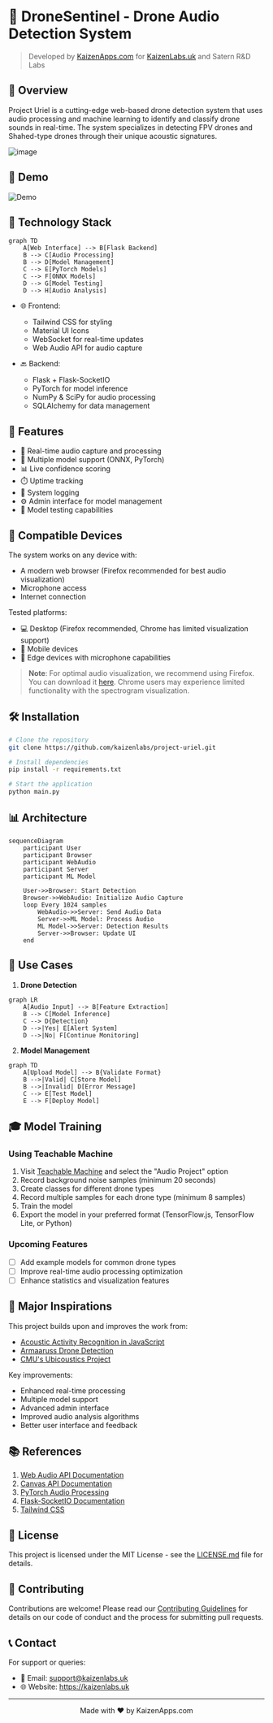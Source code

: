 # 🎯 DroneSentinel - Drone Audio Detection System

> Developed by [KaizenApps.com](https://KaizenApps.com) for [KaizenLabs.uk](https://KaizenLabs.uk) and Satern R&D Labs

## 🌟 Overview

Project Uriel is a cutting-edge web-based drone detection system that uses audio processing and machine learning to identify and classify drone sounds in real-time. The system specializes in detecting FPV drones and Shahed-type drones through their unique acoustic signatures.

<!-- ![{4BE0C097-894A-438B-9391-69F3045F805E}](https://github.com/user-attachments/assets/98f03e2c-6f4e-451f-b6ab-dd3230b5d586) -->

![image](https://github.com/user-attachments/assets/75534eeb-10bf-42d0-acbb-177ef958422c)




## 🎥 Demo

![Demo](demo.gif)

## 🔧 Technology Stack

```mermaid
graph TD
    A[Web Interface] --> B[Flask Backend]
    B --> C[Audio Processing]
    B --> D[Model Management]
    C --> E[PyTorch Models]
    C --> F[ONNX Models]
    D --> G[Model Testing]
    D --> H[Audio Analysis]
```

- 🌐 Frontend:
  - Tailwind CSS for styling
  - Material UI Icons
  - WebSocket for real-time updates
  - Web Audio API for audio capture

- 🔙 Backend:
  - Flask + Flask-SocketIO
  - PyTorch for model inference
  - NumPy & SciPy for audio processing
  - SQLAlchemy for data management

## 🚀 Features

- 🎤 Real-time audio capture and processing
- 🤖 Multiple model support (ONNX, PyTorch)
- 📊 Live confidence scoring
- ⏱️ Uptime tracking
- 📝 System logging
- ⚙️ Admin interface for model management
- 🧪 Model testing capabilities

## 📱 Compatible Devices

The system works on any device with:
- A modern web browser (Firefox recommended for best audio visualization)
- Microphone access
- Internet connection

Tested platforms:
- 💻 Desktop (Firefox recommended, Chrome has limited visualization support)
- 📱 Mobile devices
- 🎯 Edge devices with microphone capabilities

> **Note**: For optimal audio visualization, we recommend using Firefox. You can download it [here](https://www.mozilla.org/firefox/new/). Chrome users may experience limited functionality with the spectrogram visualization.

## 🛠️ Installation

```bash
# Clone the repository
git clone https://github.com/kaizenlabs/project-uriel.git

# Install dependencies
pip install -r requirements.txt

# Start the application
python main.py
```

## 📊 Architecture

```mermaid
sequenceDiagram
    participant User
    participant Browser
    participant WebAudio
    participant Server
    participant ML Model

    User->>Browser: Start Detection
    Browser->>WebAudio: Initialize Audio Capture
    loop Every 1024 samples
        WebAudio->>Server: Send Audio Data
        Server->>ML Model: Process Audio
        ML Model->>Server: Detection Results
        Server->>Browser: Update UI
    end
```

## 🎯 Use Cases

1. **Drone Detection**
```mermaid
graph LR
    A[Audio Input] --> B[Feature Extraction]
    B --> C[Model Inference]
    C --> D{Detection}
    D -->|Yes| E[Alert System]
    D -->|No| F[Continue Monitoring]
```

2. **Model Management**
```mermaid
graph TD
    A[Upload Model] --> B{Validate Format}
    B -->|Valid| C[Store Model]
    B -->|Invalid| D[Error Message]
    C --> E[Test Model]
    E --> F[Deploy Model]
```

## 🎓 Model Training

### Using Teachable Machine
1. Visit [Teachable Machine](https://teachablemachine.withgoogle.com/train) and select the "Audio Project" option
2. Record background noise samples (minimum 20 seconds)
3. Create classes for different drone types
4. Record multiple samples for each drone type (minimum 8 samples)
5. Train the model
6. Export the model in your preferred format (TensorFlow.js, TensorFlow Lite, or Python)

### Upcoming Features
- [ ] Add example models for common drone types
- [ ] Improve real-time audio processing optimization
- [ ] Enhance statistics and visualization features

## 🌟 Major Inspirations

This project builds upon and improves the work from:
- [Acoustic Activity Recognition in JavaScript](https://dev.to/devdevcharlie/acoustic-activity-recognition-in-javascript-2go4)
- [Armaaruss Drone Detection](https://github.com/Armaaruss/Armaaruss.github.io)
- [CMU's Ubicoustics Project](http://www.gierad.com/assets/ubicoustics/ubicoustics.pdf)

Key improvements:
- Enhanced real-time processing
- Multiple model support
- Advanced admin interface
- Improved audio analysis algorithms
- Better user interface and feedback

## 📚 References

1. [Web Audio API Documentation](https://developer.mozilla.org/en-US/docs/Web/API/Web_Audio_API)
2. [Canvas API Documentation](https://developer.mozilla.org/en-US/docs/Web/API/Canvas_API)
3. [PyTorch Audio Processing](https://pytorch.org/audio/stable/index.html)
4. [Flask-SocketIO Documentation](https://flask-socketio.readthedocs.io/)
5. [Tailwind CSS](https://tailwindcss.com/)

## 📄 License

This project is licensed under the MIT License - see the [LICENSE.md](LICENSE.md) file for details.

## 🤝 Contributing

Contributions are welcome! Please read our [Contributing Guidelines](CONTRIBUTING.md) for details on our code of conduct and the process for submitting pull requests.

## 📞 Contact

For support or queries:
- 📧 Email: support@kaizenlabs.uk
- 🌐 Website: https://kaizenlabs.uk

---

<p align="center">Made with ❤️ by KaizenApps.com</p>
